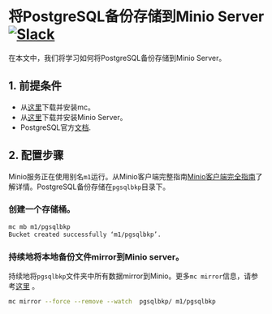 # 将PostgreSQL备份存储到Minio Server [![Slack](https://slack.minio.io/slack?type=svg)](https://slack.minio.io)

在本文中，我们将学习如何将PostgreSQL备份存储到Minio Server。

## 1. 前提条件

* 从[这里](https://docs.minio.io/docs/minio-client-quickstart-guide)下载并安装mc。
* 从[这里](http://docs.minio.io/docs/minio-quickstart-guide)下载并安装Minio Server。
* PostgreSQL官方[文档](https://www.postgresql.org/docs/).

## 2. 配置步骤

Minio服务正在使用别名``m1``运行。从Minio客户端完整指南[Minio客户端完全指南](https://docs.minio.io/docs/minio-client-complete-guide)了解详情。PostgreSQL备份存储在``pgsqlbkp``目录下。

### 创建一个存储桶。

```sh
mc mb m1/pgsqlbkp
Bucket created successfully ‘m1/pgsqlbkp’.
```

### 持续地将本地备份文件mirror到Minio server。

持续地将``pgsqlbkp``文件夹中所有数据mirror到Minio。更多``mc mirror``信息，请参考[这里](https://docs.minio.io/docs/minio-client-complete-guide#mirror) 。

```sh
mc mirror --force --remove --watch  pgsqlbkp/ m1/pgsqlbkp
```
